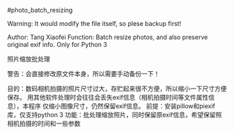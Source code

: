 #photo_batch_resizing

Warning: It would modify the file itself, so plese backup first!

Author: Tang Xiaofei
Function: Batch resize photos, and also preserve original exif info.
Only for Python 3

照片缩放批处理

警告：会直接修改原文件本身，所以需要手动备份一下！

目的：数码相机拍摄的照片尺寸过大，存贮起来很不方便，所以缩小一下尺寸方便保存。
     用其他软件处理时会往往会丢失exif信息（相机拍摄时间等文件属性信息），本程序
     仅缩小图像尺寸，仍然保留exif信息。
前提：安装pillow和piexif库，仅支持python 3
功能：批处理缩放照片，同时保留原exif信息，希望保留照相机拍摄的时间和一些参数